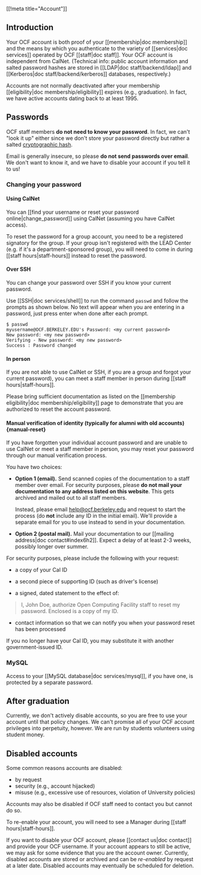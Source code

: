 [[!meta title="Account"]]


## Introduction

Your OCF account is both proof of your [[membership|doc membership]] and the means by which you authenticate to the variety of [[services|doc services]] operated by OCF [[staff|doc staff]]. Your OCF account is independent from CalNet. (Technical info: public account information and salted password hashes are stored in [[LDAP|doc staff/backend/ldap]] and [[Kerberos|doc staff/backend/kerberos]] databases, respectively.)

Accounts are not normally deactivated after your membership
[[eligibility|doc membership/eligibility]] expires (e.g., graduation). In fact, we have active
accounts dating back to at least 1995.

## Passwords

OCF staff members **do not need to know your password**. In fact, we can't "look it up" either since we don't store your password directly but rather a salted [cryptographic hash](https://en.wikipedia.org/wiki/Cryptographic_hash_function).

Email is generally insecure, so please **do not send passwords over email**. We
don't want to know it, and we have to disable your account if you tell it to
us!

### Changing your password

#### Using CalNet

You can [[find your username or reset your password
online|change_password]] using CalNet
(assuming you have CalNet access).

To reset the password for a group account, you need to be a registered
signatory for the group. If your group isn't registered with the LEAD Center
(e.g. if it's a department-sponsored group), you will need to come in during
[[staff hours|staff-hours]] instead to reset the password.

#### Over SSH

You can change your password over SSH if you know your current password.

Use [[SSH|doc services/shell]] to run the command `passwd` and follow the prompts as shown below. No text will appear when you are entering in a password, just press enter when done after each prompt.

    $ passwd
    myusername@OCF.BERKELEY.EDU's Password: <my current password>
    New password: <my new password>
    Verifying - New password: <my new password>
    Success : Password changed

#### In person

If you are not able to use CalNet or SSH, if you are a group and forgot your current password), you can meet a staff member in person during [[staff hours|staff-hours]].

Please bring sufficient documentation as listed on the [[membership eligibility|doc membership/eligibility]] page to demonstrate that you are authorized to reset the account password.

#### Manual verification of identity (typically for alumni with old accounts)    {manual-reset}

If you have forgotten your individual account password and are unable to use
CalNet or meet a staff member in person, you may reset your password through
our manual verification process.

You have two choices:

  * **Option 1 (email).** Send scanned copies of the documentation to a staff
    member over email. For security purposes, please **do not mail your
    documentation to any address listed on this website**. This gets archived
    and mailed out to all staff members.

    Instead, please email [help@ocf.berkeley.edu](mailto:help@ocf.berkeley.edu)
    and request to start the process (do **not** include any ID in the initial
    email). We'll provide a separate email for you to use instead to send in
    your documentation.

  * **Option 2 (postal mail).** Mail your documentation to our [[mailing
    address|doc contact#index6h2]]. Expect a delay of at least 2-3 weeks,
    possibly longer over summer.

For security purposes, please include the following with your request:

* a copy of your Cal ID

* a second piece of supporting ID (such as driver's license)

* a signed, dated statement to the effect of:
> I, John Doe, authorize Open Computing Facility staff to reset my password. Enclosed is a copy of my ID.

* contact information so that we can notify you when your password reset has been processed

If you no longer have your Cal ID, you may substitute it with another government-issued ID.

### MySQL

Access to your [[MySQL database|doc services/mysql]], if you have one, is protected by a separate password.

## After graduation

Currently, we don't actively disable accounts, so you are free to use your account until that policy changes. We can't promise all of your OCF account privileges into perpetuity, however.  We are run by students volunteers using student money.

## Disabled accounts

Some common reasons accounts are disabled:

 * by request
 * security (e.g., account hijacked)
 * misuse (e.g., excessive use of resources, violation of University policies)

Accounts may also be disabled if OCF staff need to contact you but cannot do so.

To re-enable your account, you will need to see a Manager during [[staff hours|staff-hours]].

If you want to disable your OCF account, please [[contact us|doc contact]] and provide your OCF username. If your account appears to still be active, we may ask for some evidence that you are the account owner. Currently, disabled accounts are stored or archived and can be *re-enabled* by request at a later date. Disabled accounts may eventually be scheduled for deletion.
